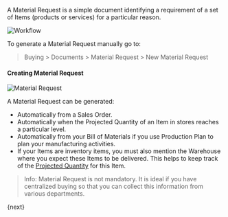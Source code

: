 A Material Request is a simple document identifying a requirement of a set of
Items (products or services) for a particular reason.

![Workflow](/assets/manual_erpnext_com/old_images/erpnext/material-request-workflow.jpg)

To generate a Material Request manually go to:

> Buying > Documents > Material Request > New Material Request

#### Creating Material Request 

<img class="screenshot" alt="Material Request" src="/assets/manual_erpnext_com/img/buying/material-request.png">

A Material Request can be generated:

  * Automatically from a Sales Order.
  * Automatically when the Projected Quantity of an Item in stores reaches a particular level.
  * Automatically from your Bill of Materials if you use Production Plan to plan your manufacturing activities.
  * If your Items are inventory items, you must also mention the Warehouse where you expect these Items to be delivered. This helps to keep track of the [Projected Quantity](/contents/stock/projected-quantity) for this Item.

> Info: Material Request is not mandatory. It is ideal if you have centralized
buying so that you can collect this information from various departments.

{next}
